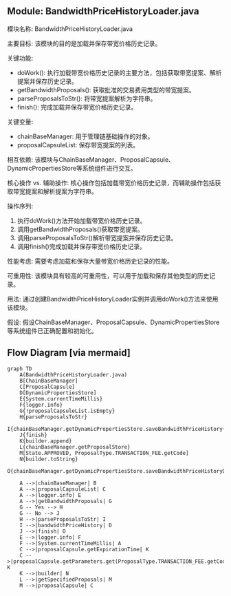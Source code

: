 ## Module: BandwidthPriceHistoryLoader.java
模块名称: BandwidthPriceHistoryLoader.java

主要目标: 该模块的目的是加载并保存带宽价格历史记录。

关键功能: 
- doWork(): 执行加载带宽价格历史记录的主要方法，包括获取带宽提案、解析提案并保存历史记录。
- getBandwidthProposals(): 获取批准的交易费用类型的带宽提案。
- parseProposalsToStr(): 将带宽提案解析为字符串。
- finish(): 完成加载并保存带宽价格历史记录。

关键变量: 
- chainBaseManager: 用于管理链基础操作的对象。
- proposalCapsuleList: 保存带宽提案的列表。

相互依赖: 该模块与ChainBaseManager、ProposalCapsule、DynamicPropertiesStore等系统组件进行交互。

核心操作 vs. 辅助操作: 核心操作包括加载带宽价格历史记录，而辅助操作包括获取带宽提案和解析提案为字符串。

操作序列: 
1. 执行doWork()方法开始加载带宽价格历史记录。
2. 调用getBandwidthProposals()获取带宽提案。
3. 调用parseProposalsToStr()解析带宽提案并保存历史记录。
4. 调用finish()完成加载并保存带宽价格历史记录。

性能考虑: 需要考虑加载和保存大量带宽价格历史记录的性能。

可重用性: 该模块具有较高的可重用性，可以用于加载和保存其他类型的历史记录。

用法: 通过创建BandwidthPriceHistoryLoader实例并调用doWork()方法来使用该模块。

假设: 假设ChainBaseManager、ProposalCapsule、DynamicPropertiesStore等系统组件已正确配置和初始化。
## Flow Diagram [via mermaid]
```mermaid
graph TD
    A(BandwidthPriceHistoryLoader.java)
    B[ChainBaseManager]
    C[ProposalCapsule]
    D[DynamicPropertiesStore]
    E{System.currentTimeMillis}
    F{logger.info}
    G{!proposalCapsuleList.isEmpty}
    H{parseProposalsToStr}
    I{chainBaseManager.getDynamicPropertiesStore.saveBandwidthPriceHistory(bandwidthPriceHistory)}
    J{finish}
    K{builder.append}
    L{chainBaseManager.getProposalStore}
    M[State.APPROVED, ProposalType.TRANSACTION_FEE.getCode]
    N{builder.toString}
    O{chainBaseManager.getDynamicPropertiesStore.saveBandwidthPriceHistoryDone(1)}

    A -->|chainBaseManager| B
    A -->|proposalCapsuleList| C
    A -->|logger.info| E
    A -->|getBandwidthProposals| G
    G -- Yes --> H
    G -- No --> J
    H -->|parseProposalsToStr| I
    I -->|bandwidthPriceHistory| D
    J -->|finish| O
    E -->|logger.info| F
    F -->|System.currentTimeMillis| A
    C -->|proposalCapsule.getExpirationTime| K
    C -->|proposalCapsule.getParameters.get(ProposalType.TRANSACTION_FEE.getCode)| K
    K -->|builder| N
    L -->|getSpecifiedProposals| M
    M -->|proposalCapsule| C
```
